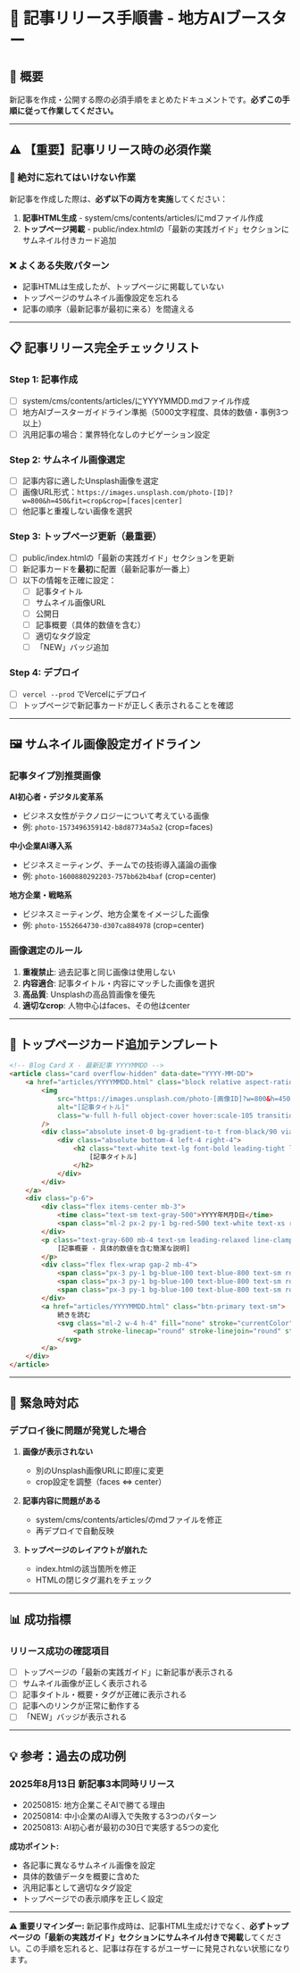 # 📝 記事リリース手順書 - 地方AIブースター

## 🎯 概要
新記事を作成・公開する際の必須手順をまとめたドキュメントです。**必ずこの手順に従って作業してください。**

---

## ⚠️ 【重要】記事リリース時の必須作業

### 🔴 絶対に忘れてはいけない作業
新記事を作成した際は、**必ず以下の両方を実施**してください：

1. **記事HTML生成** - system/cms/contents/articles/にmdファイル作成
2. **トップページ掲載** - public/index.htmlの「最新の実践ガイド」セクションにサムネイル付きカード追加

### ❌ よくある失敗パターン
- 記事HTMLは生成したが、トップページに掲載していない
- トップページのサムネイル画像設定を忘れる
- 記事の順序（最新記事が最初に来る）を間違える

---

## 📋 記事リリース完全チェックリスト

### Step 1: 記事作成
- [ ] system/cms/contents/articles/にYYYYMMDD.mdファイル作成
- [ ] 地方AIブースターガイドライン準拠（5000文字程度、具体的数値・事例3つ以上）
- [ ] 汎用記事の場合：業界特化なしのナビゲーション設定

### Step 2: サムネイル画像選定
- [ ] 記事内容に適したUnsplash画像を選定
- [ ] 画像URL形式：`https://images.unsplash.com/photo-[ID]?w=800&h=450&fit=crop&crop=[faces|center]`
- [ ] 他記事と重複しない画像を選択

### Step 3: トップページ更新（最重要）
- [ ] public/index.htmlの「最新の実践ガイド」セクションを更新
- [ ] 新記事カードを**最初**に配置（最新記事が一番上）
- [ ] 以下の情報を正確に設定：
  - [ ] 記事タイトル
  - [ ] サムネイル画像URL
  - [ ] 公開日
  - [ ] 記事概要（具体的数値を含む）
  - [ ] 適切なタグ設定
  - [ ] 「NEW」バッジ追加

### Step 4: デプロイ
- [ ] `vercel --prod` でVercelにデプロイ
- [ ] トップページで新記事カードが正しく表示されることを確認

---

## 🖼️ サムネイル画像設定ガイドライン

### 記事タイプ別推奨画像
**AI初心者・デジタル変革系**
- ビジネス女性がテクノロジーについて考えている画像
- 例: `photo-1573496359142-b8d87734a5a2` (crop=faces)

**中小企業AI導入系**
- ビジネスミーティング、チームでの技術導入議論の画像
- 例: `photo-1600880292203-757bb62b4baf` (crop=center)

**地方企業・戦略系**
- ビジネスミーティング、地方企業をイメージした画像
- 例: `photo-1552664730-d307ca884978` (crop=center)

### 画像選定のルール
1. **重複禁止**: 過去記事と同じ画像は使用しない
2. **内容適合**: 記事タイトル・内容にマッチした画像を選択
3. **高品質**: Unsplashの高品質画像を優先
4. **適切なcrop**: 人物中心はfaces、その他はcenter

---

## 📝 トップページカード追加テンプレート

```html
<!-- Blog Card X - 最新記事 YYYYMMDD -->
<article class="card overflow-hidden" data-date="YYYY-MM-DD">
    <a href="articles/YYYYMMDD.html" class="block relative aspect-ratio-4-3 overflow-hidden">
        <img 
            src="https://images.unsplash.com/photo-[画像ID]?w=800&h=450&fit=crop&crop=[faces|center]" 
            alt="[記事タイトル]" 
            class="w-full h-full object-cover hover:scale-105 transition-transform duration-300"
        />
        <div class="absolute inset-0 bg-gradient-to-t from-black/90 via-black/30 to-transparent">
            <div class="absolute bottom-4 left-4 right-4">
                <h2 class="text-white text-lg font-bold leading-tight line-clamp-2" style="text-shadow: 2px 2px 4px rgba(0,0,0,0.8);">
                    [記事タイトル]
                </h2>
            </div>
        </div>
    </a>
    <div class="p-6">
        <div class="flex items-center mb-3">
            <time class="text-sm text-gray-500">YYYY年M月D日</time>
            <span class="ml-2 px-2 py-1 bg-red-500 text-white text-xs rounded-full">NEW</span>
        </div>
        <p class="text-gray-600 mb-4 text-sm leading-relaxed line-clamp-3">
            [記事概要 - 具体的数値を含む簡潔な説明]
        </p>
        <div class="flex flex-wrap gap-2 mb-4">
            <span class="px-3 py-1 bg-blue-100 text-blue-800 text-sm rounded-full">[タグ1]</span>
            <span class="px-3 py-1 bg-blue-100 text-blue-800 text-sm rounded-full">[タグ2]</span>
            <span class="px-3 py-1 bg-blue-100 text-blue-800 text-sm rounded-full">[タグ3]</span>
        </div>
        <a href="articles/YYYYMMDD.html" class="btn-primary text-sm">
            続きを読む
            <svg class="ml-2 w-4 h-4" fill="none" stroke="currentColor" viewBox="0 0 24 24">
                <path stroke-linecap="round" stroke-linejoin="round" stroke-width="2" d="M9 5l7 7-7 7"/>
            </svg>
        </a>
    </div>
</article>
```

---

## 🚨 緊急時対応

### デプロイ後に問題が発覚した場合
1. **画像が表示されない**
   - 別のUnsplash画像URLに即座に変更
   - crop設定を調整（faces ⇔ center）

2. **記事内容に問題がある**
   - system/cms/contents/articles/のmdファイルを修正
   - 再デプロイで自動反映

3. **トップページのレイアウトが崩れた**
   - index.htmlの該当箇所を修正
   - HTMLの閉じタグ漏れをチェック

---

## 📊 成功指標

### リリース成功の確認項目
- [ ] トップページの「最新の実践ガイド」に新記事が表示される
- [ ] サムネイル画像が正しく表示される
- [ ] 記事タイトル・概要・タグが正確に表示される
- [ ] 記事へのリンクが正常に動作する
- [ ] 「NEW」バッジが表示される

---

## 💡 参考：過去の成功例

### 2025年8月13日 新記事3本同時リリース
- 20250815: 地方企業こそAIで勝てる理由
- 20250814: 中小企業のAI導入で失敗する3つのパターン
- 20250813: AI初心者が最初の30日で実感する5つの変化

**成功ポイント:**
- 各記事に異なるサムネイル画像を設定
- 具体的数値データを概要に含めた
- 汎用記事として適切なタグ設定
- トップページでの表示順序を正しく設定

---

**⚠️ 重要リマインダー:**
新記事作成時は、記事HTML生成だけでなく、**必ずトップページの「最新の実践ガイド」セクションにサムネイル付きで掲載**してください。この手順を忘れると、記事は存在するがユーザーに発見されない状態になります。